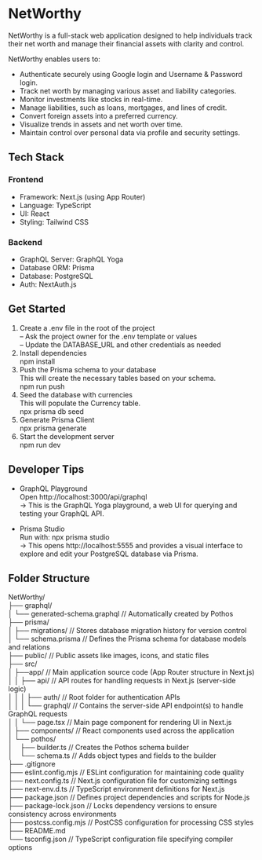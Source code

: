 # NetWorthy

NetWorthy is a full-stack web application designed to help individuals track their net worth and manage their financial assets with clarity and control.

NetWorthy enables users to: </br>

- Authenticate securely using Google login and Username & Password login.</br>
- Track net worth by managing various asset and liability categories.</br>
- Monitor investments like stocks in real-time.</br>
- Manage liabilities, such as loans, mortgages, and lines of credit.</br>
- Convert foreign assets into a preferred currency.</br>
- Visualize trends in assets and net worth over time.</br>
- Maintain control over personal data via profile and security settings.</br>

## Tech Stack

### Frontend

- Framework: Next.js (using App Router)</br>
- Language: TypeScript</br>
- UI: React</br>
- Styling: Tailwind CSS</br>

### Backend

- GraphQL Server: GraphQL Yoga</br>
- Database ORM: Prisma</br>
- Database: PostgreSQL</br>
- Auth: NextAuth.js</br>

## Get Started

1. Create a .env file in the root of the project</br>
   – Ask the project owner for the .env template or values</br>
   – Update the DATABASE_URL and other credentials as needed</br>
2. Install dependencies</br>
   npm install</br>
3. Push the Prisma schema to your database</br>
   This will create the necessary tables based on your schema.</br>
   npm run push</br>
4. Seed the database with currencies </br>
   This will populate the Currency table.</br>
   npx prisma db seed</br>
5. Generate Prisma Client</br>
   npx prisma generate</br>
6. Start the development server</br>
   npm run dev

## Developer Tips

- GraphQL Playground</br>
  Open http://localhost:3000/api/graphql</br>
  → This is the GraphQL Yoga playground, a web UI for querying and testing your GraphQL API.</br>

- Prisma Studio</br>
  Run with: npx prisma studio</br>
  → This opens http://localhost:5555 and provides a visual interface to explore and edit your PostgreSQL database via Prisma.</br>

## Folder Structure

NetWorthy/ </br>
├── graphql/ </br>
│ └── generated-schema.graphql // Automatically created by Pothos</br>
├── prisma/ </br>
│ ├── migrations/ // Stores database migration history for version control</br>
│ └── schema.prisma // Defines the Prisma schema for database models and relations</br>
├── public/ // Public assets like images, icons, and static files</br>
├── src/</br>
│ ├──app/ // Main application source code (App Router structure in Next.js)</br>
│ │ ├── api/ // API routes for handling requests in Next.js (server-side logic)</br>
│ │ │ ├── auth/ // Root folder for authentication APIs</br>
│ │ │ └── graphql/ // Contains the server-side API endpoint(s) to handle GraphQL requests</br>
│ │ └── page.tsx // Main page component for rendering UI in Next.js</br>
│ ├── components/ // React components used across the application</br>
│ └── pothos/</br>
│&nbsp;&nbsp;&nbsp;&nbsp;├── builder.ts // Creates the Pothos schema builder</br>
│&nbsp;&nbsp;&nbsp;&nbsp;└── schema.ts // Adds object types and fields to the builder</br>
├── .gitignore </br>
├── eslint.config.mjs // ESLint configuration for maintaining code quality</br>
├── next.config.ts // Next.js configuration file for customizing settings</br>
├── next-env.d.ts // TypeScript environment definitions for Next.js</br>
├── package.json // Defines project dependencies and scripts for Node.js</br>
├── package-lock.json // Locks dependency versions to ensure consistency across environments</br>
├── postcss.config.mjs // PostCSS configuration for processing CSS styles</br>
├── README.md </br>
└── tsconfig.json // TypeScript configuration file specifying compiler options</br>
